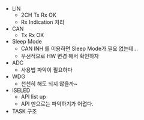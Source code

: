 - LIN
	- 2CH Tx Rx OK
	- Rx Indication 처리
- CAN
	- Tx Rx OK
- Sleep Mode
	- CAN INH 를 이용하면 Sleep Mode가 필요 없는데...
	- 우선적으로 HW 변경 해서 확인하자
- ADC
	- 사용법 파악이 필요하다
- WDG
	- 천천히 해도 되지 않을까~
- ISELED
	- API list up
	- API 만으로는 파악하기가 어렵다.
- TASK 구조